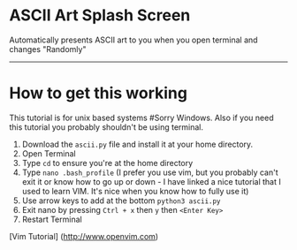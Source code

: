 ASCII Art Splash Screen
=======================
Automatically presents ASCII art to you when you open terminal and changes "Randomly"

-----

How to get this working
===========================

This tutorial is for unix based systems #Sorry Windows. Also if you need this tutorial you probably shouldn't be using terminal.

 1. Download the `ascii.py` file and install it at your home directory. 
 2. Open Terminal 
 3. Type `cd` to ensure you're at the home directory
 4. Type `nano .bash_profile` (I prefer you use vim, but you probably can't exit it or know how to go up or down - I have linked a nice tutorial that I used to learn VIM. It's nice when you know how to fully use it) 
 5. Use arrow keys to add at the bottom `python3 ascii.py`
 6. Exit nano by pressing `Ctrl + x` then `y` then `<Enter Key>`
 7. Restart Terminal


[Vim Tutorial] (http://www.openvim.com)

